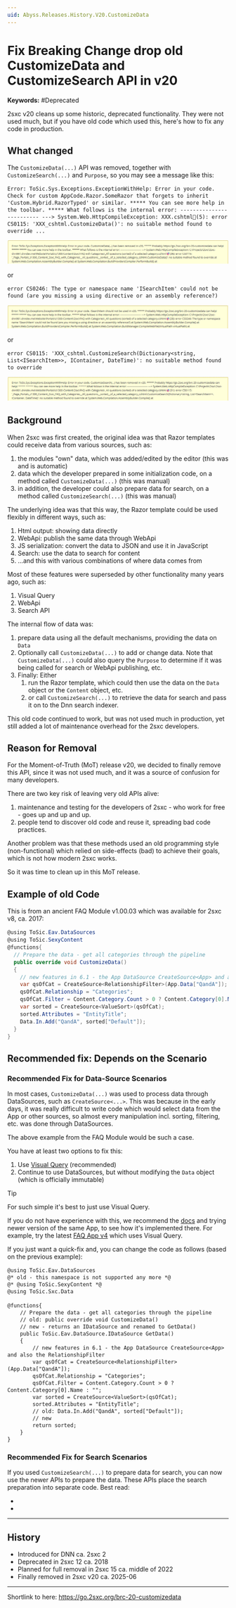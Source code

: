 ```yaml
---
uid: Abyss.Releases.History.V20.CustomizeData
---
```


# Fix Breaking Change drop old CustomizeData and CustomizeSearch API in v20

**Keywords:** #Deprecated

2sxc v20 cleans up some historic, deprecated functionality.
They were not used much, but if you have old code which used this, here's how to fix any code in production.

## What changed

The `CustomizeData(...)` API was removed, together with `CustomizeSearch(...)` and `Purpose`, so you may see a message like this:

```text
Error: ToSic.Sys.Exceptions.ExceptionWithHelp: Error in your code. Check for custom AppCode.Razor.SomeRazor that forgets to inherit 'Custom.Hybrid.RazorTyped' or similar. ***** You can see more help in the toolbar. ***** What follows is the internal error: ------------------------- ---> System.Web.HttpCompileException: XXX.cshtml🎯(5): error CS0115: 'XXX_cshtml.CustomizeData()': no suitable method found to override ...
```

<img src="./assets/error-customize-data.webp" class="full-width" />

or

```text
error CS0246: The type or namespace name 'ISearchItem' could not be found (are you missing a using directive or an assembly reference?)
```

<img src="./assets/error-isearchitem.webp" class="full-width" />

or

```text
error CS0115: 'XXX_cshtml.CustomizeSearch(Dictionary<string, List<ISearchItem>>, IContainer, DateTime)': no suitable method found to override 
```

<img src="./assets/error-customize-search.webp" class="full-width" />

## Background

When 2sxc was first created, the original idea was that Razor templates could receive data from various sources, such as:

1. the modules "own" data, which was added/edited by the editor (this was and is automatic)
1. data which the developer prepared in some initialization code, on a method called `CustomizeData(...)` (this was manual)
1. in addition, the developer could also prepare data for search, on a method called `CustomizeSearch(...)` (this was manual)

The underlying idea was that this way, the Razor template could be used flexibly in different ways, such as:

1. Html output: showing data directly
1. WebApi: publish the same data through WebApi
1. JS serialization: convert the data to JSON and use it in JavaScript
1. Search: use the data to search for content
1. ...and this with various combinations of where data comes from

Most of these features were superseded by other functionality many years ago, such as:

1. Visual Query
1. WebApi
1. Search API

The internal flow of data was:

1. prepare data using all the default mechanisms, providing the data on `Data`
1. Optionally call `CustomizeData(...)` to add or change data.
    Note that `CustomizeData(...)` could also query the `Purpose` to determine if it was being called for search or WebApi publishing, etc.
1. Finally: Either
    1. run the Razor template, which could then use the data on the `Data` object or the `Content` object, etc.
    1. or call `CustomizeSearch(...)` to retrieve the data for search and pass it on to the Dnn search indexer.

This old code continued to work, but was not used much in production, yet still added a lot of maintenance overhead for the 2sxc developers.

## Reason for Removal

For the Moment-of-Truth (MoT) release v20, we decided to finally remove this API, since it was not used much, and it was a source of confusion for many developers.

There are two key risk of leaving very old APIs alive:

1. maintenance and testing for the developers of 2sxc - who work for free - goes up and up and up.
1. people tend to discover old code and reuse it, spreading bad code practices.

Another problem was that these methods used an old programming style (non-functional)
which relied on side-effects (bad) to achieve their goals, which is not how modern 2sxc works.

So it was time to clean up in this MoT release.

## Example of old Code

This is from an ancient FAQ Module v1.00.03 which was available for 2sxc v8, ca. 2017:

```c#
@using ToSic.Eav.DataSources
@using ToSic.SexyContent
@functions{
  // Prepare the data - get all categories through the pipeline
  public override void CustomizeData()
  {
    // new features in 6.1 - the App DataSource CreateSource<App> and also the RelationshipFilter
    var qsOfCat = CreateSource<RelationshipFilter>(App.Data["QandA"]);
    qsOfCat.Relationship = "Categories";
    qsOfCat.Filter = Content.Category.Count > 0 ? Content.Category[0].Name : "";
    var sorted = CreateSource<ValueSort>(qsOfCat);
    sorted.Attributes = "EntityTitle";
    Data.In.Add("QandA", sorted["Default"]);
  }
}
```

## Recommended fix: Depends on the Scenario

### Recommended Fix for Data-Source Scenarios

In most cases, `CustomizeData(...)` was used to process data through DataSources, such as `CreateSource<...>`.
This was because in the early days, it was really difficult to write code which would select data from the App or other sources,
so almost every manipulation incl. sorting, filtering, etc. was done through DataSources.

The above example from the FAQ Module would be such a case.

You have at least two options to fix this:

1. Use [Visual Query](xref:Basics.Query.VisualQuery.Index) (recommended)
1. Continue to use DataSources, but without modifying the `Data` object (which is officially immutable)

> [!TIP]
> For such simple it's best to just use Visual Query.
>
> If you do not have experience with this, we recommend the [docs](xref:Basics.Query.VisualQuery.Index)
> and trying newer version of the same App, to see how it's implemented there.
> For example, try the latest [FAQ App v4](https://2sxc.org/en/apps/details/app/faq4-hybrid-for-dnn-and-oqtane) which uses Visual Query.

If you just want a quick-fix and, you can change the code as follows (based on the previous example):

```razor
@using ToSic.Eav.DataSources
@* old - this namespace is not supported any more *@
@* @using ToSic.SexyContent *@
@using ToSic.Sxc.Data

@functions{
    // Prepare the data - get all categories through the pipeline
    // old: public override void CustomizeData()
    // new - returns an IDataSource and renamed to GetData()
    public ToSic.Eav.DataSource.IDataSource GetData()
    {
        // new features in 6.1 - the App DataSource CreateSource<App> and also the RelationshipFilter
        var qsOfCat = CreateSource<RelationshipFilter>(App.Data["QandA"]);
        qsOfCat.Relationship = "Categories";
        qsOfCat.Filter = Content.Category.Count > 0 ? Content.Category[0].Name : "";
        var sorted = CreateSource<ValueSort>(qsOfCat);
        sorted.Attributes = "EntityTitle";
        // old: Data.In.Add("QandA", sorted["Default"]);
        // new
        return sorted;
    }
}
```

### Recommended Fix for Search Scenarios

If you used `CustomizeSearch(...)` to prepare data for search, you can now use the newer APIs to prepare the data.
These APIs place the search preparation into separate code. Best read:

* [](xref:Basics.Cms.Search.Index)
* [](xref:NetCode.Search.Index)

---

## History

* Introduced for DNN ca. 2sxc 2
* Deprecated in 2sxc 12 ca. 2018
* Planned for full removal in 2sxc 15 ca. middle of 2022
* Finally removed in 2sxc v20 ca. 2025-06

---

Shortlink to here: <https://go.2sxc.org/brc-20-customizedata>
